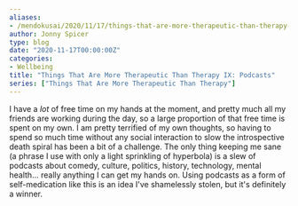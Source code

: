 ```yaml
---
aliases:
- /mendokusai/2020/11/17/things-that-are-more-therapeutic-than-therapy-ix-podcasts
author: Jonny Spicer
type: blog
date: "2020-11-17T00:00:00Z"
categories:
- Wellbeing
title: "Things That Are More Therapeutic Than Therapy IX: Podcasts"
series: ["Things That Are More Therapeutic Than Therapy"]
---
```

I have a *lot* of free time on my hands at the moment, and pretty much all my friends are working during the day, so a large proportion of that free time is spent on my own. I am
pretty terrified of my own thoughts, so having to spend so much time without any social interaction to slow the introspective death spiral has been a bit of a challenge. The only
thing keeping me sane (a phrase I use with only a light sprinkling of hyperbola) is a slew of podcasts about comedy, culture, politics, history, technology, mental health... really
anything I can get my hands on. Using podcasts as a form of self-medication like this is an idea I've shamelessly stolen, but it's definitely a winner.
